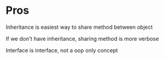 # Pros

Inheritance is easiest way to share method between object

If we don't have inheritance, sharing method is more verbose

Interface is interface, not a oop only concept
